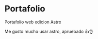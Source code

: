 # Portafolio

Portafolio web edicion [Astro](https://astro.build/)

Me gusto mucho usar astro, apruebado 👍👌